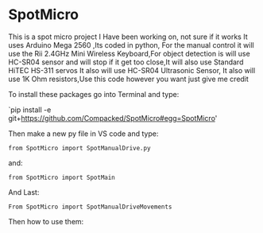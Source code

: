 # SpotMicro
This is a spot micro project I Have been working on, not sure if it works It uses Arduino Mega 2560 ,Its coded in python, For the manual control it will use the Rii 2.4GHz Mini Wireless Keyboard,For object detection is will use HC-SR04 sensor and will stop if it get too close,It will also use Standard HiTEC HS-311 servos It also will use HC-SR04 Ultrasonic Sensor, It also will use 1K Ohm resistors,Use this code however you want just give me credit 

To install these packages go into Terminal and type:

`pip install -e git+https://github.com/Compacked/SpotMicro#egg=SpotMicro'

Then make a new py file in VS code and type:

` from SpotMicro import SpotManualDrive.py `

and:

` from SpotMicro import SpotMain `

And Last:

` From SpotMicro import SpotManualDriveMovements `

Then how to use them:

